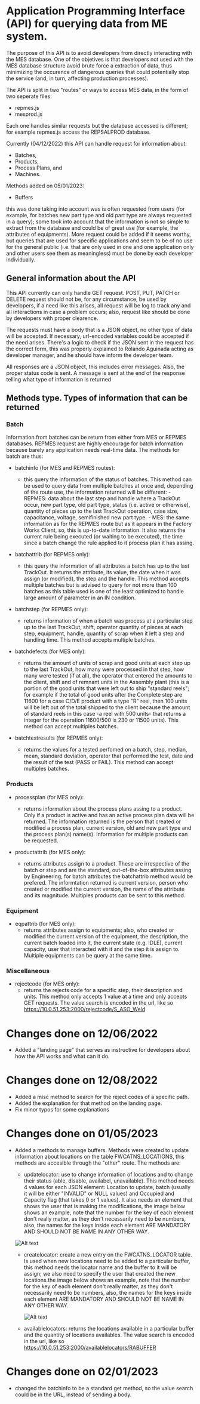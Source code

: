 # Application Programming Interface (API) for querying data from ME system.

The purpose of this API is to avoid developers from directly interacting with the MES database. One of the objetives is that developers not used with the MES database structure avoid brute force a extraction of data, thus minimizing the occurence of dangerous queries that could potentially stop the service (and, in turn, affecting production processes).

The API is split in two "routes" or ways to access MES data, in the form of two seperate files:
- repmes.js
- mesprod.js

Each one handles similar requests but the database accessed is different; for example repmes.js access the REPSALPROD database. 

Currently (04/12/2022) this API can handle request for information about:
- Batches,
- Products,
- Process Plans, and
- Machines.

Methods added on 05/01/2023:
- Buffers

this was done taking into account was is often requested from users (for example, for batches new part type and old part type are always requested in a query); some took into account that the information is not so simple to extract from the database and could be of great use (for example, the attributes of equipments). More request could be added if it seems worthy, but queries that are used for specific applications and seem to be of no use for the general public (i.e. that are only used in one and one application only and other users see them as meaningless) must be done by each developer individually.

## General information about the API

This API currently can only handle GET request. POST, PUT, PATCH or DELETE request should not be, for any circumstance, be used by developers, if a need like this arises, all request will be log to track any and all interactions in case a problem occurs; also, request like should be done by developers with proper clearence.

The requests must have a body that is a JSON object, no other type of data will be accepted. If necessary, url-encoded variables could be accepted if the need arises. There's a logic to check if the JSON sent in the request has the correct form, this was properly explained to Rolando Aguinada acting as developer manager, and he should have inform the developer team.

All responses are a JSON object, this includes error messages. Also, the proper status code is sent. A message is sent at the end of the response telling what type of information is returned

## Methods type. Types of information that can be returned

### Batch

Information from batches can be return from either from MES or REPMES databases. REPMES request are highly encourage for batch information because barely any application needs real-time data. The methods for batch are thus:

- batchinfo (for MES and REPMES routes):
    - this query the information of the status of batches. This method can be used to query data from multiple batches at once and, depending of the route use, the information returned will be different:
            - REPMES: data about the last step and handle where a TrackOut occur, new part type, old part type, status (i.e. active or otherwise), quantity of pieces up to the last TrackOut operation, case size, capacitance, voltage, semifinished new part type.
            - MES: the same information as for the REPMES route but as it appears in the Factory Works Client, so, this is up-to-date information. It also returns the current rule being executed (or waiting to be executed), the time since a batch change the rule applied to it process plan it has assing.

- batchattrib (for REPMES only):
    - this query the information of all attributes a batch has up to the last TrackOut. It returns the attribute, its value, the date when it was assign (or modified), the step and the handle. This method accepts multiple batches but is advised to query for not more than 100 batches as this table used is one of the least optimized to handle large amount of parameter in an IN condition.

- batchstep (for REPMES only):
    - returns information of when a batch was process at a particular step up to the last TrackOut, shift, operator quantity of pieces at each step, equipment, handle, quantity of scrap when it left a step and handling time. This method accepts multiple batches.

- batchdefects (for MES only):
    - returns the amount of units of scrap and good units at each step up to the last TrackOut, how many were processed in that step, how many were tested (if at all), the operator that entered the amounts to the client, shift and of remnant units in the Assembly plant (this is a portion of the good units that were left out to ship "standard reels"; for example if the total of good units after the Complete step are 11600 for a case C/D/E product with a type "R" reel, then 100 units will be left out of the total shipped to the client because the amount of standard reels in this case -a reel with 500 units- that returns a integer for the operation 11600/500 is 230 or 11500 units). This method can accept multiples batches.

- batchtestresults (for REPMES only):
    - returns the values for a tested perfomed on a batch, step, median, mean, standard deviation, operator that performed the test, date and the result of the test (PASS or FAIL). This method can accept multiples batches.


### Products

- processplan (for MES only):
    - returns information about the process plans assing to a product. Only if a product is active and has an active process plan data will be returned. The information returned is the person that created or modified a process plan, current version, old and new part type and the process plan(s) name(s). Information for multiple products can be requested.

- productattrib (for MES only):
    - returns attributes assign to a product. These are irrespective of the batch or step and are the standard, out-of-the-box attributes assing by Engineering; for batch attributes the batchattrib method would be prefered. The informtation returned is current version, person who created or modified the current version, the name of the attribute and its magnitude. Multiples products can be sent to this method.


### Equipment

- eqpattrib (for MES only):
    - returns attributes assign to equipments; also, who created or modified the current version of the equipment, the description, the current batch loaded into it, the current state (e.g. IDLE), current capacity, user that interacted with it and the step it is assign to. Multiple equipments can be query at the same time.


### Miscellaneous

- rejectcode (for MES only):
    - returns the rejects code for a specific step, their description and units. This method only accepts 1 value at a time and only accepts GET requests. The value search is encoded in the url, like so https://10.0.51.253:2000/rejectcode/S_ASO_Weld



# Changes done on 12/06/2022
- Added a "landing page" that serves as instructive for developers about how the API works and what can it do.


# Changes done on 12/08/2022
- Added a misc method to search for the reject codes of a specific path.
- Added the explanation for that method on the landing page.
- Fix minor typos for some explanations


# Changes done on 01/05/2023
- Added a methods to manage buffers. Methods were created to update information about locations on the table FWCATNS_LOCATIONS, this methods are accesible through the "other" route. The methods are:
    - updatelocator: use to change information of locations and to change their status (able, disable, availabel, unavailable). This method needs 4 values for each JSON element: Location to update, batch (usually it will be either "INVALID" or NULL values) and Occupied and Capacity flag (that takes 0 or 1 values). It also needs an element that shows the user that is making the modifications, the image below shows an example, note that the number for the key of each element don't really matter, as they don't necessarily need to be numbers, also, the names for the keys inside each element ARE MANDATORY AND SHOULD NOT BE NAME IN ANY OTHER WAY.

    ![Alt text](img/peticion-PUT-locators.png "Example of how the JSON for the method updatelocator needs to be form")


    - createlocator: create a new entry on the FWCATNS_LOCATOR table. Is used when new locations need to be added to a particular buffer, this method needs the locator name and the buffer to it will be assign; we also need to specify the user that created the new locations.the image below shows an example, note that the number for the key of each element don't really matter, as they don't necessarily need to be numbers, also, the names for the keys inside each element ARE MANDATORY AND SHOULD NOT BE NAME IN ANY OTHER WAY.

        ![Alt text](img/peticion-POST-locators.png "Example of how the JSON for the method createlocator needs to be form")


    - availablelocators: returns the locations available in a particular buffer and the quantity of locations availables. The value search is encoded in the url, like so https://10.0.51.253:2000/availablelocators/RABUFFER


# Changes done on 02/01/2023
- changed the batchinfo to be a standard get method, so the value search could be in the URL, instead of sending a body.